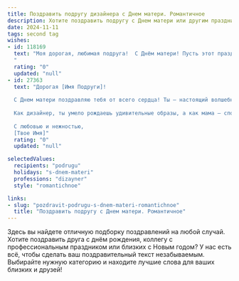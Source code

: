 ```yaml
---
title: Поздравить подругу дизайнера с Днем матери. Романтичное
description: Хотите поздравить подругу с Днем матери или другим праздником? Наш ИИ создаст незабываемое поздравление, а вы обязательно выделитесь среди других.  
date: 2024-11-11
tags: second tag
wishes:
- id: 118169
  text: "Моя дорогая, любимая подруга!  С Днём матери! Пусть этот праздник наполнит твоё сердце нежностью и любовью, как твои прекрасные дизайнерские работы наполняют мир красотой и вдохновением.  Желаю тебе бесконечного счастья, тепла семейного очага и  волшебных мгновений, которые ты будешь хранить в памяти как самые драгоценные сокровища.  Ты – невероятная женщина, мама и дизайнер!  Я бесконечно тобой восхищаюсь и люблю!
  "
  rating: "0"
  updated: "null"
- id: 27363
  text: "Дорогая [Имя Подруги]!
  
  С Днем матери поздравляю тебя от всего сердца! Ты — настоящий волшебник, создающий красоту и гармонию вокруг себя, как в дизайне, так и в нашей жизни. Твоя душевная теплота и забота о близких делают этот мир ярче и добрее.
  
  Как дизайнер, ты умело рождаешь удивительные образы, а как мама — способна сотворить целый мир любви и заботы. Пусть каждая твоя идея обретает жизнь, а каждый день дарит радость и вдохновение. Желаю тебе тонкого чувства стиля в каждом мгновении и бесконечного счастья в семье.
  
  С любовью и нежностью,
  [Твое Имя]"
  rating: "0"
  updated: "null"

selectedValues:
  recipients: "podrugu"
  holidays: "s-dnem-materi"
  professions: "dizayner"
  style: "romantichnoe"

links:
- slug: "pozdravit-podrugu-s-dnem-materi-romantichnoe"
  title: "Поздравить подругу с Днем матери. Романтичное"
---
```


Здесь вы найдете отличную подборку поздравлений на любой случай.
Хотите поздравить друга с днём рождения, коллегу с профессиональным праздником или близких с Новым годом? У нас есть всё, чтобы сделать ваш поздравительный текст незабываемым. Выбирайте нужную категорию и находите лучшие слова для ваших близких и друзей!
